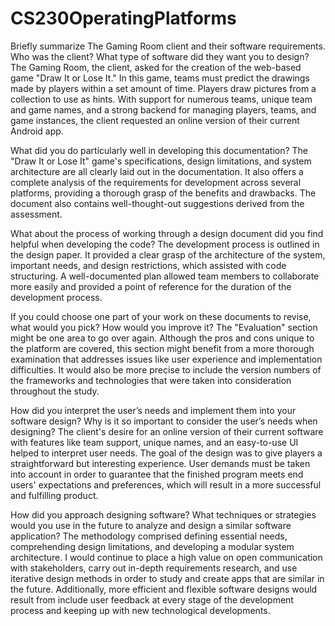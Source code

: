 # CS230OperatingPlatforms


Briefly summarize The Gaming Room client and their software requirements. Who was the client? What type of software did they want you to design?
The Gaming Room, the client, asked for the creation of the web-based game "Draw It or Lose It." In this game, teams must predict the drawings made by players within a set amount of time. Players draw pictures from a collection to use as hints. With support for numerous teams, unique team and game names, and a strong backend for managing players, teams, and game instances, the client requested an online version of their current Android app.


What did you do particularly well in developing this documentation?
The "Draw It or Lose It" game's specifications, design limitations, and system architecture are all clearly laid out in the documentation. It also offers a complete analysis of the requirements for development across several platforms, providing a thorough grasp of the benefits and drawbacks. The document also contains well-thought-out suggestions derived from the assessment.


What about the process of working through a design document did you find helpful when developing the code?
The development process is outlined in the design paper. It provided a clear grasp of the architecture of the system, important needs, and design restrictions, which assisted with code structuring. A well-documented plan allowed team members to collaborate more easily and provided a point of reference for the duration of the development process.


If you could choose one part of your work on these documents to revise, what would you pick? How would you improve it?
The "Evaluation" section might be one area to go over again. Although the pros and cons unique to the platform are covered, this section might benefit from a more thorough examination that addresses issues like user experience and implementation difficulties. It would also be more precise to include the version numbers of the frameworks and technologies that were taken into consideration throughout the study.


How did you interpret the user’s needs and implement them into your software design? Why is it so important to consider the user’s needs when designing?
The client's desire for an online version of their current software with features like team support, unique names, and an easy-to-use UI helped to interpret user needs. The goal of the design was to give players a straightforward but interesting experience. User demands must be taken into account in order to guarantee that the finished program meets end users' expectations and preferences, which will result in a more successful and fulfilling product.



How did you approach designing software? What techniques or strategies would you use in the future to analyze and design a similar software application?
The methodology comprised defining essential needs, comprehending design limitations, and developing a modular system architecture. I would continue to place a high value on open communication with stakeholders, carry out in-depth requirements research, and use iterative design methods in order to study and create apps that are similar in the future. Additionally, more efficient and flexible software designs would result from include user feedback at every stage of the development process and keeping up with new technological developments.

